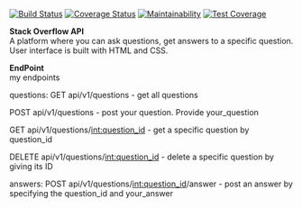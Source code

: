 [![Build Status](https://travis-ci.org/songoi/stackOverflowLite.svg?branch=api-v1)](https://travis-ci.org/songoi/stackOverflowLite) [![Coverage Status](https://coveralls.io/repos/github/songoi/stackOverflowLite/badge.svg?branch=api-v1)](https://coveralls.io/github/songoi/stackOverflowLite?branch=api-v1)    [![Maintainability](https://api.codeclimate.com/v1/badges/a99a88d28ad37a79dbf6/maintainability)](https://codeclimate.com/github/codeclimate/codeclimate/maintainability)    [![Test Coverage](https://api.codeclimate.com/v1/badges/d1f032c3c8a41327871c/test_coverage)](https://codeclimate.com/github/songoi/stackOverflowLite/test_coverage)

**Stack Overflow API**  
A platform where you can ask questions, get answers to a specific question.
User interface is built with HTML and CSS.

**EndPoint**  
my endpoints

questions:
GET	api/v1/questions
	- get all questions

POST	api/v1/questions
	- post your question. Provide your_question


GET	api/v1/questions/<int:question_id>
	- get a specific question by question_id


DELETE	api/v1/questions/<int:question_id>
	- delete a specific question by giving its ID


answers:
POST	api/v1/questions/<int:question_id>/answer
	- post an answer by specifying the question_id and your_answer



